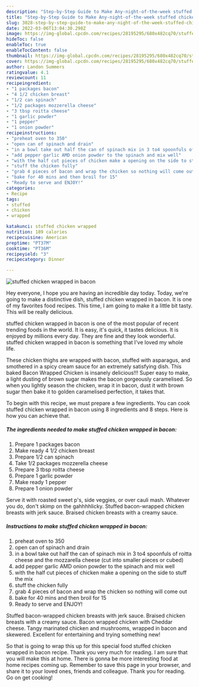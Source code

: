 ```yaml
---
description: "Step-by-Step Guide to Make Any-night-of-the-week stuffed chicken wrapped in bacon"
title: "Step-by-Step Guide to Make Any-night-of-the-week stuffed chicken wrapped in bacon"
slug: 3028-step-by-step-guide-to-make-any-night-of-the-week-stuffed-chicken-wrapped-in-bacon
date: 2022-03-06T13:04:30.298Z
image: https://img-global.cpcdn.com/recipes/28195295/680x482cq70/stuffed-chicken-wrapped-in-bacon-recipe-main-photo.jpg
hideToc: false
enableToc: true
enableTocContent: false
thumbnail: https://img-global.cpcdn.com/recipes/28195295/680x482cq70/stuffed-chicken-wrapped-in-bacon-recipe-main-photo.jpg
cover: https://img-global.cpcdn.com/recipes/28195295/680x482cq70/stuffed-chicken-wrapped-in-bacon-recipe-main-photo.jpg
author: Landon Summers
ratingvalue: 4.1
reviewcount: 11
recipeingredient:
- "1 packages bacon"
- "4 1/2 chicken breast"
- "1/2 can spinach"
- "1/2 packages mozzerella cheese"
- "3 tbsp roitta cheese"
- "1 garlic powder"
- "1 pepper"
- "1 onion powder"
recipeinstructions:
- "preheat oven to 350"
- "open can of spinach and drain"
- "in a bowl take out half the can of spinach mix in 3 to4 spoonfuls of roitta cheese and the mozzarella cheese (cut into smaller pieces or cubed)"
- "add pepper garlic AMD onion powder to the spinach and mix well"
- "with the half cut pieces of chicken make a opening on the side to stuff the mix"
- "stuff the chicken fully"
- "grab 4 pieces of bacon and wrap the chicken so nothing will come out"
- "bake for 40 mins and then broil for 15"
- "Ready to serve and ENJOY!"
categories:
- Recipe
tags:
- stuffed
- chicken
- wrapped

katakunci: stuffed chicken wrapped 
nutrition: 189 calories
recipecuisine: American
preptime: "PT37M"
cooktime: "PT36M"
recipeyield: "3"
recipecategory: Dinner

---
```



![stuffed chicken wrapped in bacon](https://img-global.cpcdn.com/recipes/28195295/680x482cq70/stuffed-chicken-wrapped-in-bacon-recipe-main-photo.jpg)

Hey everyone, I hope you are having an incredible day today. Today, we're going to make a distinctive dish, stuffed chicken wrapped in bacon. It is one of my favorites food recipes. This time, I am going to make it a little bit tasty. This will be really delicious.

stuffed chicken wrapped in bacon is one of the most popular of recent trending foods in the world. It is easy, it's quick, it tastes delicious. It is enjoyed by millions every day. They are fine and they look wonderful. stuffed chicken wrapped in bacon is something that I've loved my whole life.

These chicken thighs are wrapped with bacon, stuffed with asparagus, and smothered in a spicy cream sauce for an extremely satisfying dish. This baked Bacon Wrapped Chicken is insanely delicious!!! Super easy to make, a light dusting of brown sugar makes the bacon gorgeously caramelised. So when you lightly season the chicken, wrap it in bacon, dust it with brown sugar then bake it to golden caramelised perfection, it takes that.


To begin with this recipe, we must prepare a few ingredients. You can cook stuffed chicken wrapped in bacon using 8 ingredients and 8 steps. Here is how you can achieve that.

<!--inarticleads1-->

##### The ingredients needed to make stuffed chicken wrapped in bacon:

1. Prepare 1 packages bacon
1. Make ready 4 1/2 chicken breast
1. Prepare 1/2 can spinach
1. Take 1/2 packages mozzerella cheese
1. Prepare 3 tbsp roitta cheese
1. Prepare 1 garlic powder
1. Make ready 1 pepper
1. Prepare 1 onion powder


Serve it with roasted sweet p&#39;s, side veggies, or over cauli mash. Whatever you do, don&#39;t skimp on the gahhhhlicky. Stuffed bacon-wrapped chicken breasts with jerk sauce. Braised chicken breasts with a creamy sauce. 

<!--inarticleads2-->

##### Instructions to make stuffed chicken wrapped in bacon:

1. preheat oven to 350
1. open can of spinach and drain
1. in a bowl take out half the can of spinach mix in 3 to4 spoonfuls of roitta cheese and the mozzarella cheese (cut into smaller pieces or cubed)
1. add pepper garlic AMD onion powder to the spinach and mix well
1. with the half cut pieces of chicken make a opening on the side to stuff the mix
1. stuff the chicken fully
1. grab 4 pieces of bacon and wrap the chicken so nothing will come out
1. bake for 40 mins and then broil for 15
1. Ready to serve and ENJOY!

Stuffed bacon-wrapped chicken breasts with jerk sauce. Braised chicken breasts with a creamy sauce. Bacon wrapped chicken with Cheddar cheese. Tangy marinated chicken and mushrooms, wrapped in bacon and skewered. Excellent for entertaining and trying something new! 

So that is going to wrap this up for this special food stuffed chicken wrapped in bacon recipe. Thank you very much for reading. I am sure that you will make this at home. There is gonna be more interesting food at home recipes coming up. Remember to save this page in your browser, and share it to your loved ones, friends and colleague. Thank you for reading. Go on get cooking!
